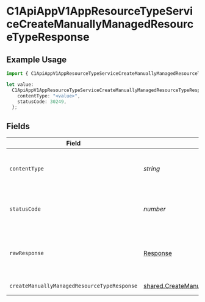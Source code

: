# C1ApiAppV1AppResourceTypeServiceCreateManuallyManagedResourceTypeResponse

## Example Usage

```typescript
import { C1ApiAppV1AppResourceTypeServiceCreateManuallyManagedResourceTypeResponse } from "conductorone-sdk-typescript/sdk/models/operations";

let value:
  C1ApiAppV1AppResourceTypeServiceCreateManuallyManagedResourceTypeResponse = {
    contentType: "<value>",
    statusCode: 30249,
  };
```

## Fields

| Field                                                                                                                       | Type                                                                                                                        | Required                                                                                                                    | Description                                                                                                                 |
| --------------------------------------------------------------------------------------------------------------------------- | --------------------------------------------------------------------------------------------------------------------------- | --------------------------------------------------------------------------------------------------------------------------- | --------------------------------------------------------------------------------------------------------------------------- |
| `contentType`                                                                                                               | *string*                                                                                                                    | :heavy_check_mark:                                                                                                          | HTTP response content type for this operation                                                                               |
| `statusCode`                                                                                                                | *number*                                                                                                                    | :heavy_check_mark:                                                                                                          | HTTP response status code for this operation                                                                                |
| `rawResponse`                                                                                                               | [Response](https://developer.mozilla.org/en-US/docs/Web/API/Response)                                                       | :heavy_check_mark:                                                                                                          | Raw HTTP response; suitable for custom response parsing                                                                     |
| `createManuallyManagedResourceTypeResponse`                                                                                 | [shared.CreateManuallyManagedResourceTypeResponse](../../../sdk/models/shared/createmanuallymanagedresourcetyperesponse.md) | :heavy_minus_sign:                                                                                                          | Successful response                                                                                                         |